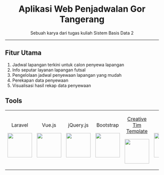 <h1 align="center" >Aplikasi Web Penjadwalan Gor Tangerang</h1>
<p align="center">Sebuah karya dari tugas kuliah Sistem Basis Data 2</p>
<hr>
<h2>Fitur Utama</h2>
<ol>
    <li>Jadwal lapangan terkini untuk calon penyewa lapangan</li>
    <li>Info seputar layanan lapangan futsal</li>
    <li>Pengelolaan jadwal penyewaan lapangan yang mudah</li>
    <li>Perekapan data penyewaan</li>
    <li>Visualisasi hasil rekap data penyewaan</li>
</ol>



<h2>Tools</h2>
<table>
<row class="sumberdaya">
        <td class="s1">
            <p align="center"> Laravel</p>
            <p align="center"><img src="https://laravel.com/img/logomark.min.svg" width="80"></p>
        </td>    
        <td class="s1"><p align="center">Vue.js</p>
    <p align="center"><img src="https://upload.wikimedia.org/wikipedia/commons/thumb/9/95/Vue.js_Logo_2.svg/1200px-Vue.js_Logo_2.svg.png" width="80"></p>
    </td>
        <td class="s1"><p align="center">jQuery.js</p>
    <p align="center"><img src="https://1.bp.blogspot.com/-PLo4SfkMdFo/XcGpZZxPQ3I/AAAAAAAABN0/WeNezk5MS4A2UVIuu2vlz40xaVPpi1CjgCNcBGAsYHQ/s1600/download.webp" width="80"></p>
    </td>
        <td class="s1">
    <p align="center">Bootstrap</p>
    <p align="center"><img src="https://upload.wikimedia.org/wikipedia/commons/thumb/b/b2/Bootstrap_logo.svg/1200px-Bootstrap_logo.svg.png" width="80"></p>
    </td>
        <td class="s1"><p align="center"><a href="www.creative-tim.com">Creative Tim Template</a></p>
    <p align="center"><img src="https://demos.creative-tim.com/paper-dashboard/assets/img/logo-small.png" width="80"></p>
    </td>
        <td class="s1"><p align="center"><a href="www.gijgo.com">Gijgo</a></p>
    <p align="center"><img src="https://gijgo.com/Content/icons/logo.png" width="80"></p>
    </td>
    <td class="s1"><p align="center">Google Developer Chart</p>
    <p align="center"><img src="https://code.google.com/images/developers.png" width="80"></p>
    </td>
    </row>
</table>
